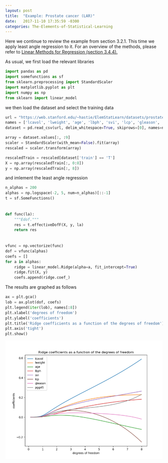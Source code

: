 ```yaml
---
layout: post
title:  "Example: Prostate cancer (LAR)"
date:   2017-11-10 17:35:59 -0300
categories: The-Elements-of-Statistical-Learning
---
```


Here we continue to review the example from section 3.2.1. This time we apply least angle regression to it. For an overview of the methods, please refer to [Linear Methods for Regression (section 3.4.4).](https://github.com/jccjgit/notes-TEoSL/blob/master/linear-methods-for-regression/paper.pdf)

As usual, we first load the relevant libraries
```python
import pandas as pd
import somefunctions as sf
from sklearn.preprocessing import StandardScaler
import matplotlib.pyplot as plt
import numpy as np
from sklearn import linear_model
```
we then load the dataset and select the training data

```python
url = "https://web.stanford.edu/~hastie/ElemStatLearn/datasets/prostate.data"
names = ['lcavol', 'lweight', 'age', 'lbph', 'svi', 'lcp', 'gleason', 'pgg45', 'lpsa', 'train']
dataset = pd.read_csv(url, delim_whitespace=True, skiprows=[0], names=names)
```

```python
array = dataset.values[:, :9]
scaler = StandardScaler(with_mean=False).fit(array)
rescaled = scaler.transform(array)
```

```python
rescaledTrain = rescaled[dataset['train'] == 'T']
X = np.array(rescaledTrain[:, 0:8])
y = np.array(rescaledTrain[:, 8])
```
and imlement the least angle regression

```python
n_alphas = 200
alphas = np.logspace(-2, 5, num=n_alphas)[::-1]
t = sf.SomeFunctions()


def func(la):
    """Edof."""
    res = t.effectiveDofF(X, y, la)
    return res


vfunc = np.vectorize(func)
dof = vfunc(alphas)
coefs = []
for a in alphas:
    ridge = linear_model.Ridge(alpha=a, fit_intercept=True)
    ridge.fit(X, y)
    coefs.append(ridge.coef_)
```

The results are graphed as follows

```python
ax = plt.gca()
lob = ax.plot(dof, coefs)
plt.legend(iter(lob), names[:8])
plt.xlabel('degrees of freedom')
plt.ylabel('coefficients')
plt.title('Ridge coefficients as a function of the degrees of freedom')
plt.axis('tight')
plt.show()
```
![leastAngleRegression_figure6_1](/figures/leastAngleRegression_figure6_1.png)
